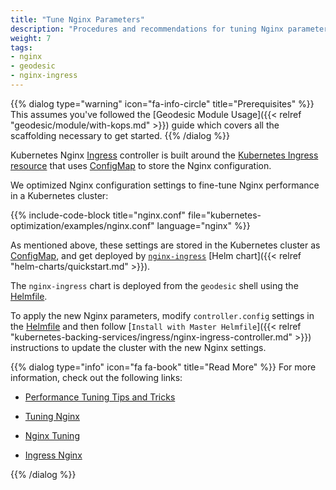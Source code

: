 ```yaml
---
title: "Tune Nginx Parameters"
description: "Procedures and recommendations for tuning Nginx parameters"
weight: 7
tags:
- nginx
- geodesic
- nginx-ingress
---
```


{{% dialog type="warning" icon="fa-info-circle" title="Prerequisites" %}}
This assumes you've followed the [Geodesic Module Usage]({{< relref "geodesic/module/with-kops.md" >}}) guide which covers all the scaffolding necessary to get started.
{{% /dialog %}}

Kubernetes Nginx [Ingress](https://kubernetes.io/docs/concepts/services-networking/ingress/) controller is built around the [Kubernetes Ingress resource](https://kubernetes.io/docs/concepts/services-networking/ingress/) 
that uses [ConfigMap](https://kubernetes.io/docs/tasks/configure-pod-container/configure-pod-configmap/) to store the Nginx configuration.

We optimized Nginx configuration settings to fine-tune Nginx performance in a Kubernetes cluster:

{{% include-code-block  title="nginx.conf" file="kubernetes-optimization/examples/nginx.conf" language="nginx" %}}

As mentioned above, these settings are stored in the Kubernetes cluster as [ConfigMap](https://kubernetes.io/docs/tasks/configure-pod-container/configure-pod-configmap/),
and get deployed by [`nginx-ingress`](https://github.com/kubernetes/charts/tree/master/stable/nginx-ingress#configuration) [Helm chart]({{< relref "helm-charts/quickstart.md" >}}).

The `nginx-ingress` chart is deployed from the `geodesic` shell using the [Helmfile](https://github.com/cloudposse/helmfiles/blob/master/helmfile.d/0320.nginx-ingress.yaml).

To apply the new Nginx parameters, modify `controller.config` settings in the [Helmfile](https://github.com/cloudposse/helmfiles/blob/master/helmfile.d/0320.nginx-ingress.yaml) 
and then follow [`Install with Master Helmfile`]({{< relref "kubernetes-backing-services/ingress/nginx-ingress-controller.md" >}}) instructions to update the cluster with the new Nginx settings.


{{% dialog type="info" icon="fa fa-book" title="Read More" %}}
For more information, check out the following links:

* [Performance Tuning Tips and Tricks](https://www.nginx.com/blog/performance-tuning-tips-tricks/)

* [Tuning Nginx](https://www.nginx.com/blog/tuning-nginx/)

* [Nginx Tuning](https://www.revsys.com/12days/nginx-tuning/)

* [Ingress Nginx](https://github.com/kubernetes/ingress-nginx)

{{% /dialog %}}
